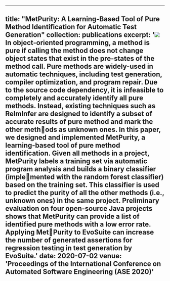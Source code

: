 
---
title: "MetPurity: A Learning-Based Tool of Pure Method Identification
for Automatic Test Generation"
collection: publications
excerpt: '![](https://runzeyu1995.github.io/files/ASE/structure.png) In object-oriented programming, a method is pure if calling the
method does not change object states that exist in the pre-states
of the method call. Pure methods are widely-used in automatic
techniques, including test generation, compiler optimization, and
program repair. Due to the source code dependency, it is infeasible
to completely and accurately identify all pure methods. Instead,
existing techniques such as ReImInfer are designed to identify a
subset of accurate results of pure method and mark the other methods as unknown ones. In this paper, we designed and implemented
**MetPurity, a learning-based tool of pure method identification.**
Given all methods in a project, MetPurity labels a training set via
automatic program analysis and builds a binary classifier (implemented with the random forest classifier) based on the training set.
This classifier is used to predict the purity of all the other methods
(i.e., unknown ones) in the same project. Preliminary evaluation on
four open-source Java projects shows that MetPurity can provide a
list of identified pure methods with a low error rate. Applying MetPurity to EvoSuite can increase the number of generated assertions
for regression testing in test generation by EvoSuite.'
date: 2020-07-02
venue: 'Proceedings of the International Conference on Automated Software Engineering (ASE 2020)'
---